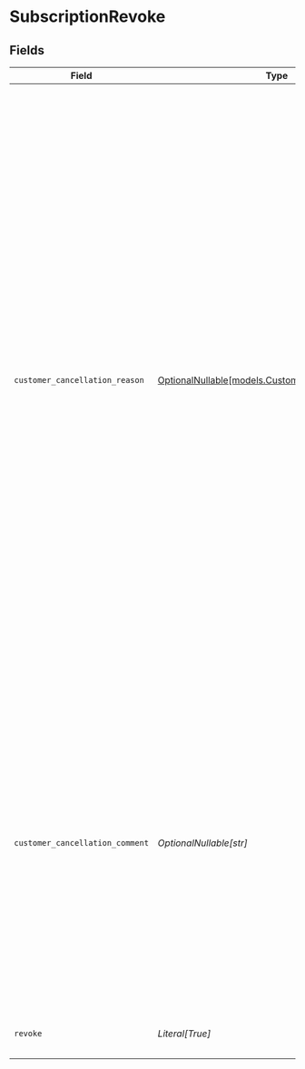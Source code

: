 # SubscriptionRevoke


## Fields

| Field                                                                                                                                                                                                                                                                                                                                                                                                                                                                                                                                                                                                                                                                                                                      | Type                                                                                                                                                                                                                                                                                                                                                                                                                                                                                                                                                                                                                                                                                                                       | Required                                                                                                                                                                                                                                                                                                                                                                                                                                                                                                                                                                                                                                                                                                                   | Description                                                                                                                                                                                                                                                                                                                                                                                                                                                                                                                                                                                                                                                                                                                |
| -------------------------------------------------------------------------------------------------------------------------------------------------------------------------------------------------------------------------------------------------------------------------------------------------------------------------------------------------------------------------------------------------------------------------------------------------------------------------------------------------------------------------------------------------------------------------------------------------------------------------------------------------------------------------------------------------------------------------- | -------------------------------------------------------------------------------------------------------------------------------------------------------------------------------------------------------------------------------------------------------------------------------------------------------------------------------------------------------------------------------------------------------------------------------------------------------------------------------------------------------------------------------------------------------------------------------------------------------------------------------------------------------------------------------------------------------------------------- | -------------------------------------------------------------------------------------------------------------------------------------------------------------------------------------------------------------------------------------------------------------------------------------------------------------------------------------------------------------------------------------------------------------------------------------------------------------------------------------------------------------------------------------------------------------------------------------------------------------------------------------------------------------------------------------------------------------------------- | -------------------------------------------------------------------------------------------------------------------------------------------------------------------------------------------------------------------------------------------------------------------------------------------------------------------------------------------------------------------------------------------------------------------------------------------------------------------------------------------------------------------------------------------------------------------------------------------------------------------------------------------------------------------------------------------------------------------------- |
| `customer_cancellation_reason`                                                                                                                                                                                                                                                                                                                                                                                                                                                                                                                                                                                                                                                                                             | [OptionalNullable[models.CustomerCancellationReason]](../models/customercancellationreason.md)                                                                                                                                                                                                                                                                                                                                                                                                                                                                                                                                                                                                                             | :heavy_minus_sign:                                                                                                                                                                                                                                                                                                                                                                                                                                                                                                                                                                                                                                                                                                         | Customer reason for cancellation.<br/><br/>Helpful to monitor reasons behind churn for future improvements.<br/><br/>Only set this in case your own service is requesting the reason from the<br/>customer. Or you know based on direct conversations, i.e support, with<br/>the customer.<br/><br/>* `too_expensive`: Too expensive for the customer.<br/>* `missing_features`: Customer is missing certain features.<br/>* `switched_service`: Customer switched to another service.<br/>* `unused`: Customer is not using it enough.<br/>* `customer_service`: Customer is not satisfied with the customer service.<br/>* `low_quality`: Customer is unhappy with the quality.<br/>* `too_complex`: Customer considers the service too complicated.<br/>* `other`: Other reason(s). |
| `customer_cancellation_comment`                                                                                                                                                                                                                                                                                                                                                                                                                                                                                                                                                                                                                                                                                            | *OptionalNullable[str]*                                                                                                                                                                                                                                                                                                                                                                                                                                                                                                                                                                                                                                                                                                    | :heavy_minus_sign:                                                                                                                                                                                                                                                                                                                                                                                                                                                                                                                                                                                                                                                                                                         | Customer feedback and why they decided to cancel.<br/><br/>**IMPORTANT:**<br/>Do not use this to store internal notes! It's intended to be input<br/>from the customer and is therefore also available in their Polar<br/>purchases library.<br/><br/>Only set this in case your own service is requesting the reason from the<br/>customer. Or you copy a message directly from a customer<br/>conversation, i.e support.                                                                                                                                                                                                                                                                                                 |
| `revoke`                                                                                                                                                                                                                                                                                                                                                                                                                                                                                                                                                                                                                                                                                                                   | *Literal[True]*                                                                                                                                                                                                                                                                                                                                                                                                                                                                                                                                                                                                                                                                                                            | :heavy_check_mark:                                                                                                                                                                                                                                                                                                                                                                                                                                                                                                                                                                                                                                                                                                         | Cancel and revoke an active subscription immediately                                                                                                                                                                                                                                                                                                                                                                                                                                                                                                                                                                                                                                                                       |